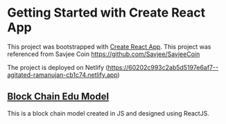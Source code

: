 # Getting Started with Create React App

This project was bootstrapped with [Create React App](https://github.com/facebook/create-react-app).
This project was referenced from Savjee Coin https://github.com/Savjee/SavjeeCoin

The project is deployed on Netlify (https://60202c993c2ab5d5197e6af7--agitated-ramanujan-cb1c74.netlify.app)

## [Block Chain Edu Model](https://60202c993c2ab5d5197e6af7--agitated-ramanujan-cb1c74.netlify.app)

This is a block chain model created in JS and designed using ReactJS.
